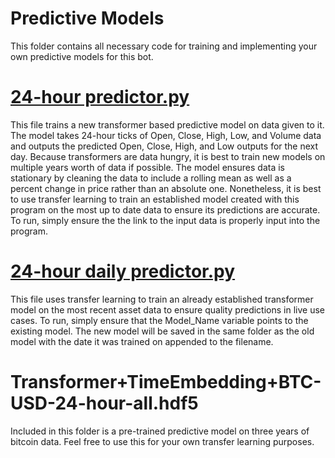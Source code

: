 # Predictive Models

This folder contains all necessary code for training and implementing your own predictive models for this bot. 

# [24-hour predictor.py](https://github.com/Gary-McC/TraderbotFinal/blob/main/Predictive%20Model/24-hour%20predictor%20all%20data.py)

This file trains a new transformer based predictive model on data given to it. The model takes 24-hour ticks of Open, Close, High, Low, and Volume data and outputs the predicted Open, Close, High, and Low outputs for the next day. Because transformers are data hungry, it is best to train new models on multiple years worth of data if possible. The model ensures data is stationary by cleaning the data to include a rolling mean as well as a percent change in price rather than an absolute one. Nonetheless, it is best to use transfer learning to train an established model created with this program on the most up to date data to ensure its predictions are accurate. To run, simply ensure the the link to the input data is properly input into the program. 

# [24-hour daily predictor.py](https://github.com/Gary-McC/TraderbotFinal/blob/main/Predictive%20Model/24-hour%20daily%20predictor%20all%20data.py)

This file uses transfer learning to train an already established transformer model on the most recent asset data to ensure quality predictions in live use cases. To run, simply ensure that the Model_Name variable points to the existing model. The new model will be saved in the same folder as the old model with the date it was trained on appended to the filename.

# Transformer+TimeEmbedding+BTC-USD-24-hour-all.hdf5

Included in this folder is a pre-trained predictive model on three years of bitcoin data. Feel free to use this for your own transfer learning purposes.
